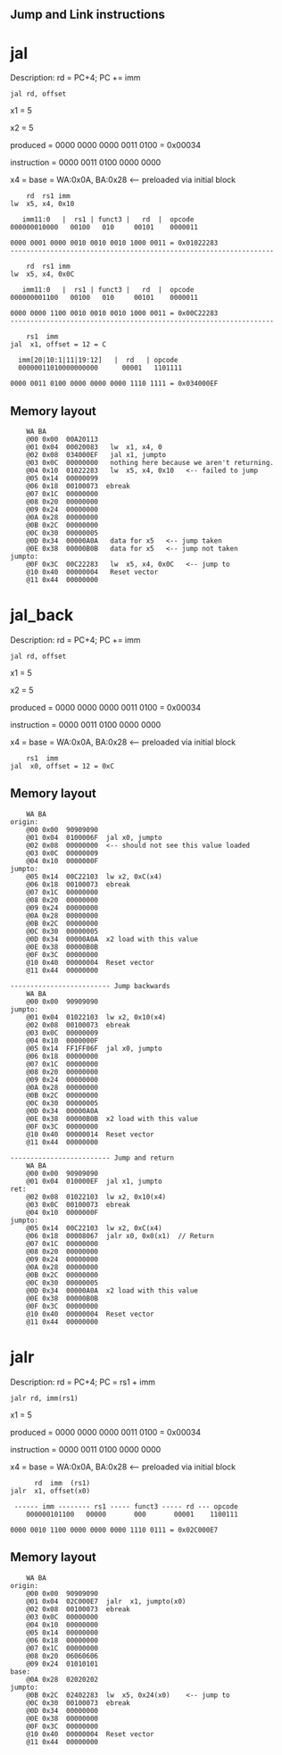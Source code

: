 ## Jump and Link instructions

# jal

Description:
    rd = PC+4; PC += imm

    jal rd, offset

x1 = 5

x2 = 5

produced    = 0000 0000 0000 0011 0100 = 0x00034

instruction = 0000 0011 0100 0000 0000

x4 = base = WA:0x0A, BA:0x28  <-- preloaded via initial block

```
    rd  rs1 imm
lw  x5, x4, 0x10

   imm11:0   |  rs1 | funct3 |   rd  |  opcode
000000010000   00100   010     00101    0000011

0000 0001 0000 0010 0010 0010 1000 0011 = 0x01022283
------------------------------------------------------------------

    rd  rs1 imm
lw  x5, x4, 0x0C

   imm11:0   |  rs1 | funct3 |   rd  |  opcode
000000001100   00100   010     00101    0000011

0000 0000 1100 0010 0010 0010 1000 0011 = 0x00C22283
------------------------------------------------------------------

    rs1  imm
jal  x1, offset = 12 = C

  imm[20|10:1|11|19:12]   |  rd   | opcode
  00000011010000000000      00001   1101111

0000 0011 0100 0000 0000 0000 1110 1111 = 0x034000EF
```

## Memory layout
```
    WA BA
    @00 0x00  00A20113
    @01 0x04  00020083   lw  x1, x4, 0
    @02 0x08  034000EF   jal x1, jumpto
    @03 0x0C  00000000   nothing here because we aren't returning.
    @04 0x10  01022283   lw  x5, x4, 0x10   <-- failed to jump
    @05 0x14  00000099
    @06 0x18  00100073  ebreak  
    @07 0x1C  00000000  
    @08 0x20  00000000  
    @09 0x24  00000000  
    @0A 0x28  00000000
    @0B 0x2C  00000000
    @0C 0x30  00000005
    @0D 0x34  00000A0A   data for x5   <-- jump taken
    @0E 0x38  00000B0B   data for x5   <-- jump not taken
jumpto:
    @0F 0x3C  00C22283   lw  x5, x4, 0x0C   <-- jump to
    @10 0x40  00000004   Reset vector
    @11 0x44  00000000
```

# jal_back

Description:
    rd = PC+4; PC += imm

    jal rd, offset

x1 = 5

x2 = 5

produced    = 0000 0000 0000 0011 0100 = 0x00034

instruction = 0000 0011 0100 0000 0000

x4 = base = WA:0x0A, BA:0x28  <-- preloaded via initial block

```
    rs1  imm
jal  x0, offset = 12 = 0xC
```

## Memory layout
```
    WA BA
origin:
    @00 0x00  90909090
    @01 0x04  0100006F  jal x0, jumpto
    @02 0x08  00000000  <-- should not see this value loaded
    @03 0x0C  00000009   
    @04 0x10  0000000F   
jumpto:
    @05 0x14  00C22103  lw x2, 0xC(x4)
    @06 0x18  00100073  ebreak  
    @07 0x1C  00000000  
    @08 0x20  00000000  
    @09 0x24  00000000  
    @0A 0x28  00000000
    @0B 0x2C  00000000
    @0C 0x30  00000005
    @0D 0x34  00000A0A  x2 load with this value
    @0E 0x38  00000B0B
    @0F 0x3C  00000000
    @10 0x40  00000004  Reset vector
    @11 0x44  00000000

------------------------- Jump backwards
    WA BA
    @00 0x00  90909090
jumpto:
    @01 0x04  01022103  lw x2, 0x10(x4)
    @02 0x08  00100073  ebreak 
    @03 0x0C  00000009   
    @04 0x10  0000000F   
    @05 0x14  FF1FF06F  jal x0, jumpto
    @06 0x18  00000000    
    @07 0x1C  00000000  
    @08 0x20  00000000  
    @09 0x24  00000000  
    @0A 0x28  00000000
    @0B 0x2C  00000000
    @0C 0x30  00000005
    @0D 0x34  00000A0A  
    @0E 0x38  00000B0B  x2 load with this value
    @0F 0x3C  00000000
    @10 0x40  00000014  Reset vector
    @11 0x44  00000000

------------------------- Jump and return
    WA BA
    @00 0x00  90909090
    @01 0x04  010000EF  jal x1, jumpto
ret:
    @02 0x08  01022103  lw x2, 0x10(x4)
    @03 0x0C  00100073  ebreak   
    @04 0x10  0000000F   
jumpto:
    @05 0x14  00C22103  lw x2, 0xC(x4)
    @06 0x18  00008067  jalr x0, 0x0(x1)  // Return
    @07 0x1C  00000000  
    @08 0x20  00000000  
    @09 0x24  00000000  
    @0A 0x28  00000000
    @0B 0x2C  00000000
    @0C 0x30  00000005
    @0D 0x34  00000A0A  x2 load with this value
    @0E 0x38  00000B0B
    @0F 0x3C  00000000
    @10 0x40  00000004  Reset vector
    @11 0x44  00000000
```

# jalr

Description:
    rd = PC+4; PC = rs1 + imm

    jalr rd, imm(rs1)

x1 = 5

produced    = 0000 0000 0000 0011 0100 = 0x00034

instruction = 0000 0011 0100 0000 0000

x4 = base = WA:0x0A, BA:0x28  <-- preloaded via initial block

```
      rd  imm  (rs1)
jalr  x1, offset(x0)

 ------ imm -------- rs1 ----- funct3 ----- rd --- opcode
    000000101100   00000       000       00001    1100111

0000 0010 1100 0000 0000 0000 1110 0111 = 0x02C000E7
```

## Memory layout
```
    WA BA
origin:
    @00 0x00  90909090
    @01 0x04  02C000E7  jalr  x1, jumpto(x0)
    @02 0x08  00100073  ebreak
    @03 0x0C  00000000
    @04 0x10  00000000
    @05 0x14  00000000
    @06 0x18  00000000
    @07 0x1C  00000000  
    @08 0x20  06060606  
    @09 0x24  01010101
base:  
    @0A 0x28  02020202
jumpto:
    @0B 0x2C  02402283  lw  x5, 0x24(x0)    <-- jump to
    @0C 0x30  00100073  ebreak
    @0D 0x34  00000000
    @0E 0x38  00000000
    @0F 0x3C  00000000
    @10 0x40  00000004  Reset vector
    @11 0x44  00000000
```

